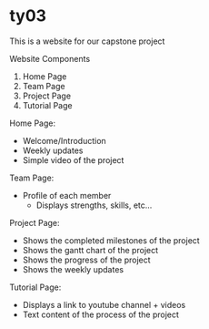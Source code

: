 # ty03
This is a website for our capstone project

Website Components
1) Home Page
2) Team Page
3) Project Page
4) Tutorial Page

Home Page:
- Welcome/Introduction
- Weekly updates
- Simple video of the project

Team Page:
- Profile of each member 
  - Displays strengths, skills, etc...

Project Page:
- Shows the completed milestones of the project
- Shows the gantt chart of the project
- Shows the progress of the project
- Shows the weekly updates

Tutorial Page:
- Displays a link to youtube channel + videos
- Text content of the process of the project
